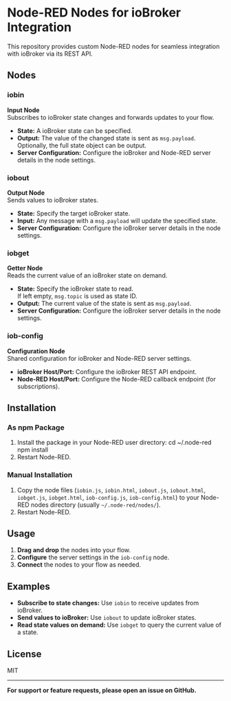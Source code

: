 # Node-RED Nodes for ioBroker Integration

This repository provides custom Node-RED nodes for seamless integration with ioBroker via its REST API.

## Nodes

### iobin
**Input Node**  
Subscribes to ioBroker state changes and forwards updates to your flow.

- **State:** A ioBroker state can be specified.
- **Output:** The value of the changed state is sent as `msg.payload`.  
  Optionally, the full state object can be output.
- **Server Configuration:** Configure the ioBroker and Node-RED server details in the node settings.

### iobout
**Output Node**  
Sends values to ioBroker states.

- **State:** Specify the target ioBroker state.
- **Input:** Any message with a `msg.payload` will update the specified state.
- **Server Configuration:** Configure the ioBroker server details in the node settings.

### iobget
**Getter Node**  
Reads the current value of an ioBroker state on demand.

- **State:** Specify the ioBroker state to read.  
  If left empty, `msg.topic` is used as state ID.
- **Output:** The current value of the state is sent as `msg.payload`.
- **Server Configuration:** Configure the ioBroker server details in the node settings.

### iob-config
**Configuration Node**  
Shared configuration for ioBroker and Node-RED server settings.

- **ioBroker Host/Port:** Configure the ioBroker REST API endpoint.
- **Node-RED Host/Port:** Configure the Node-RED callback endpoint (for subscriptions).

## Installation

### As npm Package

1. Install the package in your Node-RED user directory:
cd ~/.node-red
npm install <your-package-name>
2. Restart Node-RED.

### Manual Installation

1. Copy the node files (`iobin.js`, `iobin.html`, `iobout.js`, `iobout.html`, `iobget.js`, `iobget.html`, `iob-config.js`, `iob-config.html`) to your Node-RED nodes directory (usually `~/.node-red/nodes/`).
2. Restart Node-RED.

## Usage

1. **Drag and drop** the nodes into your flow.
2. **Configure** the server settings in the `iob-config` node.
3. **Connect** the nodes to your flow as needed.

## Examples

- **Subscribe to state changes:** Use `iobin` to receive updates from ioBroker.
- **Send values to ioBroker:** Use `iobout` to update ioBroker states.
- **Read state values on demand:** Use `iobget` to query the current value of a state.

## License

MIT

---

**For support or feature requests, please open an issue on GitHub.**


